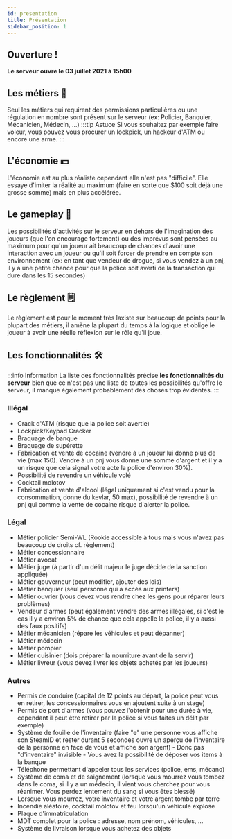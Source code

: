 ```yaml
---
id: presentation
title: Présentation
sidebar_position: 1
---
```

## Ouverture !
**Le serveur ouvre le 03 juillet 2021 à 15h00**

## Les métiers 👔
Seul les métiers qui requirent des permissions particulières ou une régulation en nombre sont présent sur le serveur (ex: Policier, Banquier, Mécanicien, Médecin, ...) 
:::tip Astuce
Si vous souhaitez par exemple faire voleur, vous pouvez vous procurer un lockpick, un hackeur d'ATM ou encore une arme.
:::
## L'économie 💵
L'économie est au plus réaliste cependant elle n'est pas "difficile". Elle essaye d'imiter la réalité au maximum (faire en sorte que $100 soit déjà une grosse somme) mais en plus accélérée.
## Le gameplay 🏹
Les possibilités d'activités sur le serveur en dehors de l'imagination des joueurs (que l'on encourage fortement) ou des imprévus sont pensées au maximum pour qu'un joueur ait beaucoup de chances d'avoir une interaction avec un joueur ou qu'il soit forcer de prendre en compte son environnement (ex: en tant que vendeur de drogue, si vous vendez à un pnj, il y a une petite chance pour que la police soit averti de la transaction qui dure dans les 15 secondes)
## Le règlement 🗒
Le règlement est pour le moment très laxiste sur beaucoup de points pour la plupart des métiers, il amène la plupart du temps à la logique et oblige le joueur à avoir une réelle réflexion sur le rôle qu'il joue.
## Les fonctionnalités 🛠
:::info Information
La liste des fonctionnalités précise **les fonctionnalités du serveur** bien que ce n'est pas une liste de toutes les possibilités qu'offre le serveur, il manque également probablement des choses trop évidentes.
:::
### Illégal
- Crack d'ATM (risque que la police soit avertie)
- Lockpick/Keypad Cracker
- Braquage de banque
- Braquage de supérette
- Fabrication et vente de cocaine (vendre à un joueur lui donne plus de vie (max 150). Vendre à un pnj vous donne une somme d'argent et il y a un risque que cela signal votre acte la police d'environ 30%).
- Possibilité de revendre un véhicule volé
- Cocktail molotov
- Fabrication et vente d'alcool (légal uniquement si c'est vendu pour la consommation, donne du kevlar, 50 max), possibilité de revendre à un pnj qui comme la vente de cocaine risque d'alerter la police.
### Légal
- Métier policier Semi-WL (Rookie accessible à tous mais vous n'avez pas beaucoup de droits cf. règlement)
- Métier concessionnaire
- Métier avocat
- Métier juge (à partir d'un délit majeur le juge décide de la sanction appliquée)
- Métier gouverneur (peut modifier, ajouter des lois)
- Métier banquier (seul personne qui a accès aux printers)
- Métier ouvrier (vous devez vous rendre chez les gens pour réparer leurs problèmes)
- Vendeur d'armes (peut également vendre des armes illégales, si c'est le cas il y a environ 5% de chance que cela appelle la police, il y a aussi des faux positifs)
- Métier mécanicien (répare les véhicules et peut dépanner)
- Métier médecin
- Métier pompier
- Métier cuisinier (dois préparer la nourriture avant de la servir)
- Métier livreur (vous devez livrer les objets achetés par les joueurs)
### Autres
- Permis de conduire (capital de 12 points au départ, la police peut vous en retirer, les concessionnaires vous en ajoutent suite à un stage)
- Permis de port d'armes (vous pouvez l'obtenir pour une durée à vie, cependant il peut être retirer par la police si vous faites un délit par exemple)
- Système de fouille de l'inventaire (faire "e" une personne vous affiche son SteamID et rester durant 5 secondes ouvre un aperçu de l'inventaire de la personne en face de vous et affiche son argent) - Donc pas "d'inventaire" invisible - Vous avez la possibilité de déposer vos items à la banque
- Téléphone permettant d'appeler tous les services (police, ems, mécano)
- Système de coma et de saignement (lorsque vous mourrez vous tombez dans le coma, si il y a un médecin, il vient vous cherchez pour vous réanimer. Vous perdez lentement du sang si vous êtes blessé)
- Lorsque vous mourrez, votre inventaire et votre argent tombe par terre
- Incendie aléatoire, cocktail molotov et feu lorsqu'un véhicule explose
- Plaque d'immatriculation
- MDT complet pour la police : adresse, nom prénom, véhicules, ...
- Système de livraison lorsque vous achetez des objets